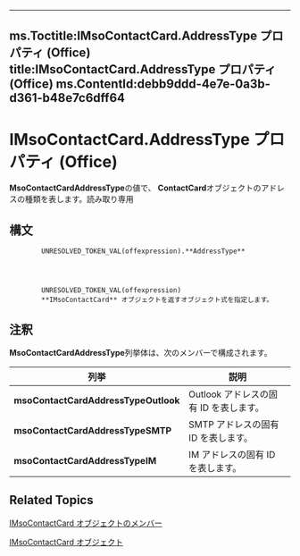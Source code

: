

---
ms.Toctitle:IMsoContactCard.AddressType プロパティ (Office)
title:IMsoContactCard.AddressType プロパティ (Office)
ms.ContentId:debb9ddd-4e7e-0a3b-d361-b48e7c6dff64
---
# IMsoContactCard.AddressType プロパティ (Office)




**MsoContactCardAddressType**の値で、 **ContactCard**オブジェクトのアドレスの種類を表します。読み取り専用

## 構文

            UNRESOLVED_TOKEN_VAL(offexpression).**AddressType**




            UNRESOLVED_TOKEN_VAL(offexpression)
            **IMsoContactCard** オブジェクトを返すオブジェクト式を指定します。



## 注釈
**MsoContactCardAddressType**列挙体は、次のメンバーで構成されます。

|**列挙**|**説明**|
|---|---|
|**msoContactCardAddressTypeOutlook**|Outlook アドレスの固有 ID を表します。|
|**msoContactCardAddressTypeSMTP**|SMTP アドレスの固有 ID を表します。|
|**msoContactCardAddressTypeIM**|IM アドレスの固有 ID を表します。|



## Related Topics

[IMsoContactCard オブジェクトのメンバー](03c92ec4-11c8-8354-377f-d60ebdb5d2f3.md)

[IMsoContactCard オブジェクト](337320dd-a60a-fdc5-76a1-c40518171bd6.md)




